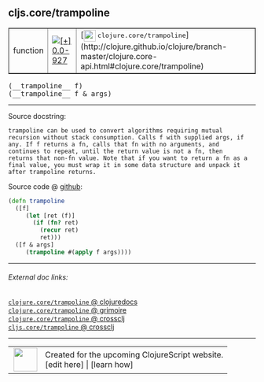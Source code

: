 ## cljs.core/trampoline



 <table border="1">
<tr>
<td>function</td>
<td><a href="https://github.com/cljsinfo/cljs-api-docs/tree/0.0-927"><img valign="middle" alt="[+] 0.0-927" title="Added in 0.0-927" src="https://img.shields.io/badge/+-0.0--927-lightgrey.svg"></a> </td>
<td>
[<img height="24px" valign="middle" src="http://i.imgur.com/1GjPKvB.png"> <samp>clojure.core/trampoline</samp>](http://clojure.github.io/clojure/branch-master/clojure.core-api.html#clojure.core/trampoline)
</td>
</tr>
</table>


 <samp>
(__trampoline__ f)<br>
</samp>
 <samp>
(__trampoline__ f & args)<br>
</samp>

---





Source docstring:

```
trampoline can be used to convert algorithms requiring mutual
recursion without stack consumption. Calls f with supplied args, if
any. If f returns a fn, calls that fn with no arguments, and
continues to repeat, until the return value is not a fn, then
returns that non-fn value. Note that if you want to return a fn as a
final value, you must wrap it in some data structure and unpack it
after trampoline returns.
```


Source code @ [github](https://github.com/clojure/clojurescript/blob/r2060/src/cljs/cljs/core.cljs#L7213-L7227):

```clj
(defn trampoline
  ([f]
     (let [ret (f)]
       (if (fn? ret)
         (recur ret)
         ret)))
  ([f & args]
     (trampoline #(apply f args))))
```

<!--
Repo - tag - source tree - lines:

 <pre>
clojurescript @ r2060
└── src
    └── cljs
        └── cljs
            └── <ins>[core.cljs:7213-7227](https://github.com/clojure/clojurescript/blob/r2060/src/cljs/cljs/core.cljs#L7213-L7227)</ins>
</pre>

-->

---



###### External doc links:

[`clojure.core/trampoline` @ clojuredocs](http://clojuredocs.org/clojure.core/trampoline)<br>
[`clojure.core/trampoline` @ grimoire](http://conj.io/store/v1/org.clojure/clojure/1.7.0-beta3/clj/clojure.core/trampoline/)<br>
[`clojure.core/trampoline` @ crossclj](http://crossclj.info/fun/clojure.core/trampoline.html)<br>
[`cljs.core/trampoline` @ crossclj](http://crossclj.info/fun/cljs.core.cljs/trampoline.html)<br>

---

 <table>
<tr><td>
<img valign="middle" align="right" width="48px" src="http://i.imgur.com/Hi20huC.png">
</td><td>
Created for the upcoming ClojureScript website.<br>
[edit here] | [learn how]
</td></tr></table>

[edit here]:https://github.com/cljsinfo/cljs-api-docs/blob/master/cljsdoc/cljs.core/trampoline.cljsdoc
[learn how]:https://github.com/cljsinfo/cljs-api-docs/wiki/cljsdoc-files

<!--

This information was too distracting to show to readers, but I'll leave it
commented here since it is helpful to:

- pretty-print the data used to generate this document
- and show how to retrieve that data



The API data for this symbol:

```clj
{:ns "cljs.core",
 :name "trampoline",
 :signature ["[f]" "[f & args]"],
 :history [["+" "0.0-927"]],
 :type "function",
 :full-name-encode "cljs.core/trampoline",
 :source {:code "(defn trampoline\n  ([f]\n     (let [ret (f)]\n       (if (fn? ret)\n         (recur ret)\n         ret)))\n  ([f & args]\n     (trampoline #(apply f args))))",
          :title "Source code",
          :repo "clojurescript",
          :tag "r2060",
          :filename "src/cljs/cljs/core.cljs",
          :lines [7213 7227]},
 :full-name "cljs.core/trampoline",
 :clj-symbol "clojure.core/trampoline",
 :docstring "trampoline can be used to convert algorithms requiring mutual\nrecursion without stack consumption. Calls f with supplied args, if\nany. If f returns a fn, calls that fn with no arguments, and\ncontinues to repeat, until the return value is not a fn, then\nreturns that non-fn value. Note that if you want to return a fn as a\nfinal value, you must wrap it in some data structure and unpack it\nafter trampoline returns."}

```

Retrieve the API data for this symbol:

```clj
;; from Clojure REPL
(require '[clojure.edn :as edn])
(-> (slurp "https://raw.githubusercontent.com/cljsinfo/cljs-api-docs/catalog/cljs-api.edn")
    (edn/read-string)
    (get-in [:symbols "cljs.core/trampoline"]))
```

-->
